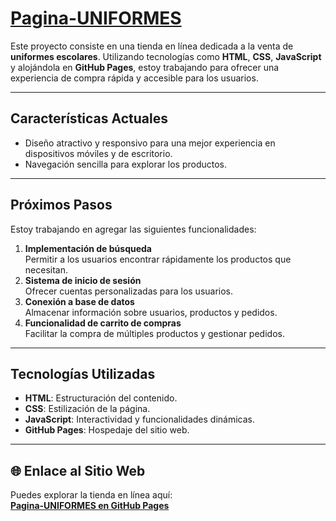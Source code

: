 # [Pagina-UNIFORMES](https://aalgarcia.github.io/Pagina-UNIFORMES/)

Este proyecto consiste en una tienda en línea dedicada a la venta de **uniformes escolares**. Utilizando tecnologías como **HTML**, **CSS**, **JavaScript** y alojándola en **GitHub Pages**, estoy trabajando para ofrecer una experiencia de compra rápida y accesible para los usuarios.

---

## Características Actuales

- Diseño atractivo y responsivo para una mejor experiencia en dispositivos móviles y de escritorio.
- Navegación sencilla para explorar los productos.

---

## Próximos Pasos

Estoy trabajando en agregar las siguientes funcionalidades:

1. **Implementación de búsqueda**  
   Permitir a los usuarios encontrar rápidamente los productos que necesitan.
2. **Sistema de inicio de sesión**  
   Ofrecer cuentas personalizadas para los usuarios.
3. **Conexión a base de datos**  
   Almacenar información sobre usuarios, productos y pedidos.
4. **Funcionalidad de carrito de compras**  
   Facilitar la compra de múltiples productos y gestionar pedidos.

---

## Tecnologías Utilizadas

- **HTML**: Estructuración del contenido.
- **CSS**: Estilización de la página.
- **JavaScript**: Interactividad y funcionalidades dinámicas.
- **GitHub Pages**: Hospedaje del sitio web.

---

## 🌐 Enlace al Sitio Web

Puedes explorar la tienda en línea aquí:  
[**Pagina-UNIFORMES en GitHub Pages**](https://aalgarcia.github.io/Pagina-UNIFORMES/)

